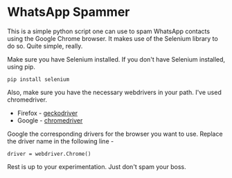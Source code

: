 # WhatsApp Spammer

This is a simple python script one can use to spam WhatsApp contacts using the Google Chrome browser. It makes use of the Selenium library to do so. Quite simple, really. 

Make sure you have Selenium installed. If you don't have Selenium installed, using pip.

```
pip install selenium
```

Also, make sure you have the necessary webdrivers in your path. I've used chromedriver.

* Firefox - [geckodriver](https://github.com/mozilla/geckodriver/releases)
* Google - [chromedriver](https://sites.google.com/a/chromium.org/chromedriver/downloads) 

Google the corresponding drivers for the browser you want to use. Replace the driver name in the following line - 

```
driver = webdriver.Chrome()
```

Rest is up to your experimentation. Just don't spam your boss.